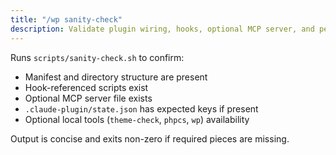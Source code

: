 ```yaml
---
title: "/wp sanity-check"
description: Validate plugin wiring, hooks, optional MCP server, and persisted state keys.
---
```


Runs `scripts/sanity-check.sh` to confirm:
- Manifest and directory structure are present
- Hook-referenced scripts exist
- Optional MCP server file exists
- `.claude-plugin/state.json` has expected keys if present
- Optional local tools (`theme-check`, `phpcs`, `wp`) availability

Output is concise and exits non-zero if required pieces are missing.


